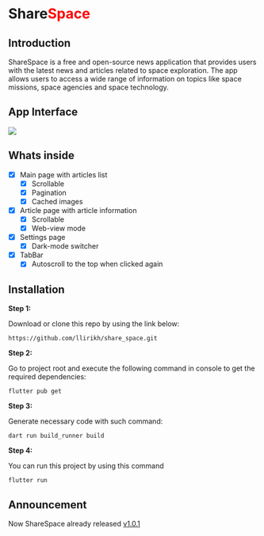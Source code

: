 # Share<span style="color:red">Space</span>

## Introduction

ShareSpace is a free and open-source news application that provides users with the latest news and articles related to space exploration. The app allows users to access a wide range of information on topics like space missions, space agencies and space technology.

## App Interface

<img src="release/screenshots/common/common.png" width="auto" height="auto">

## Whats inside

- [x] Main page with articles list
  - [x] Scrollable
  - [x] Pagination 
  - [x] Cached images
- [x] Article page with article information
  - [x] Scrollable
  - [x] Web-view mode
- [x] Settings page
  - [x] Dark-mode switcher
- [x] TabBar 
  - [x] Autoscroll to the top when clicked again 

## Installation

**Step 1:**

Download or clone this repo by using the link below:

```
https://github.com/llirikh/share_space.git
```

**Step 2:**

Go to project root and execute the following command in console to get the required dependencies:

```
flutter pub get 
```

**Step 3:**

Generate necessary code with such command:

```
dart run build_runner build 
```

**Step 4:**

You can run this project by using this command

```
flutter run
```

## Announcement

Now ShareSpace already released [v1.0.1](https://github.com/llirikh/share_space/releases/download/v1.0.1/app-release.apk)